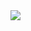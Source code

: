 <img src="https://user-images.githubusercontent.com/54361799/117673191-31157f00-b1c8-11eb-954e-dde3999bf295.png" />
